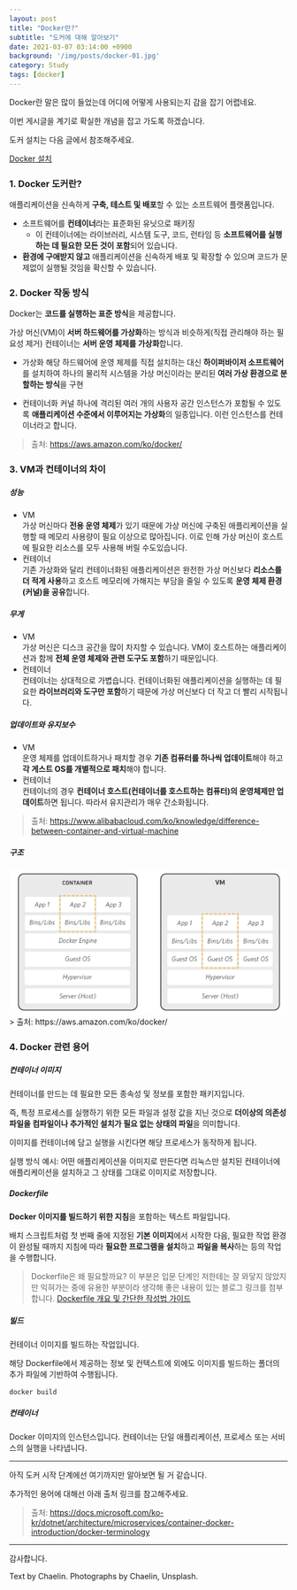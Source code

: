 ```yaml
---
layout: post
title: "Docker란?"
subtitle: "도커에 대해 알아보기"
date: 2021-03-07 03:14:00 +0900
background: '/img/posts/docker-01.jpg'
category: Study
tags: [docker]
---
```

Docker란 말은 많이 들었는데 어디에 어떻게 사용되는지 감을 잡기 어렵네요.

이번 게시글을 계기로 확실한 개념을 잡고 가도록 하겠습니다.

도커 설치는 다음 글에서 참조해주세요.
> <a href="https://chaelin1211.github.io/study/2021/03/09/docker-install.html">
Docker 설치 </a>

### 1. Docker 도커란?
애플리케이션을 신속하게 **구축, 테스트 및 배포**할 수 있는 소프트웨어 플랫폼입니다.

* 소프트웨어를 **컨테이너**라는 표준화된 유닛으로 패키징
    - 이 컨테이너에는 라이브러리, 시스템 도구, 코드, 런타임 등 **소프트웨어를 실행하는 데 필요한 모든 것이 포함**되어 있습니다. 
* **환경에 구애받지 않고** 애플리케이션을 신속하게 배포 및 확장할 수 있으며 코드가 문제없이 실행될 것임을 확신할 수 있습니다.

### 2. Docker 작동 방식
Docker는 **코드를 실행하는 표준 방식**을 제공합니다.

가상 머신(VM)이 **서버 하드웨어를 가상화**하는 방식과 비슷하게(직접 관리해야 하는 필요성 제거) 컨테이너는 **서버 운영 체제를 가상화**합니다.

* 가상화
해당 하드웨어에 운영 체제를 직접 설치하는 대신 **하이퍼바이저 소프트웨어**를 설치하여 하나의 물리적 시스템을 가상 머신이라는 분리된 **여러 가상 환경으로 분할하는 방식**을 구현

* 컨테이너화
 커널 하나에 격리된 여러 개의 사용자 공간 인스턴스가 포함될 수 있도록 **애플리케이션 수준에서 이루어지는 가상화**의 일종입니다. 이런 인스턴스를 컨테이너라고 합니다. 

> 출처: https://aws.amazon.com/ko/docker/

### 3. VM과 컨테이너의 차이
##### 성능
* VM   
가상 머신마다 **전용 운영 체제**가 있기 때문에 가상 머신에 구축된 애플리케이션을 실행할 때 메모리 사용량이 필요 이상으로 많아집니다. 이로 인해 가상 머신이 호스트에 필요한 리소스를 모두 사용해 버릴 수도있습니다. 
* 컨테이너   
기존 가상화와 달리 컨테이너화된 애플리케이션은 완전한 가상 머신보다 **리소스를 더 적게 사용**하고 호스트 메모리에 가해지는 부담을 줄일 수 있도록 **운영 체제 환경(커널)을 공유**합니다. 

##### 무게
 * VM   
 가상 머신은 디스크 공간을 많이 차지할 수 있습니다. VM이 호스트하는 애플리케이션과 함께 **전체 운영 체제와 관련 도구도 포함**하기 때문입니다. 
 * 컨테이너   
 컨테이너는 상대적으로 가볍습니다. 컨테이너화된 애플리케이션을 실행하는 데 필요한 **라이브러리와 도구만 포함**하기 때문에 가상 머신보다 더 작고 더 빨리 시작됩니다. 

##### 업데이트와 유지보수
* VM   
운영 체제를 업데이트하거나 패치할 경우 **기존 컴퓨터를 하나씩 업데이트**해야 하고 **각 게스트 OS를 개별적으로 패치**해야 합니다. 
* 컨테이너   
컨테이너의 경우 **컨테이너 호스트(컨테이너를 호스트하는 컴퓨터)의 운영체제만 업데이트**하면 됩니다. 따라서 유지관리가 매우 간소화됩니다. 

> 출처: https://www.alibabacloud.com/ko/knowledge/difference-between-container-and-virtual-machine

##### 구조
<img class="img-fluid" src="/img/posts/inPost/docker-01.png">
> 출처: https://aws.amazon.com/ko/docker/

### 4. Docker 관련 용어
##### 컨테이너 이미지
컨테이너를 만드는 데 필요한 모든 종속성 및 정보를 포함한 패키지입니다.

즉, 특정 프로세스를 실행하기 위한 모든 파일과 설정 값을 지닌 것으로 **더이상의 의존성 파일을 컴파일이나 추가적인 설치가 필요 없는 상태의 파일**을 의미합니다.

이미지를 컨테이너에 담고 실행을 시킨다면 해당 프로세스가 동작하게 됩니다.

실행 방식 예시: 어떤 애플리케이션을 이미지로 만든다면 리눅스만 설치된 컨테이너에 애플리케이션을 설치하고 그 상태를 그대로 이미지로 저장합니다.

##### Dockerfile
**Docker 이미지를 빌드하기 위한 지침**을 포함하는 텍스트 파일입니다. 

배치 스크립트처럼 첫 번째 줄에 지정된 **기본 이미지**에서 시작한 다음, 필요한 작업 환경이 완성될 때까지 지침에 따라 **필요한 프로그램을 설치**하고 **파일을 복사**하는 등의 작업을 수행합니다.

> Dockerfile은 왜 필요할까요?
> 이 부분은 입문 단계인 저한테는 잘 와닿지 않았지만 익혀가는 중에 유용한 부분이라 생각해 좋은 내용이 있는 블로그 링크를 첨부합니다.
> <a href="https://blog.naver.com/PostView.nhn?blogId=alice_k106&logNo=220646382977&parentCategoryNo=7&categoryNo=&viewDate=&isShowPopularPosts=true&from=search">Dockerfile 개요 및 간단한 작성법 가이드</a>

##### 빌드
컨테이너 이미지를 빌드하는 작업입니다.

해당 Dockerfile에서 제공하는 정보 및 컨텍스트에 외에도 이미지를 빌드하는 폴더의 추가 파일에 기반하여 수행됩니다.

```
docker build
```

##### 컨테이너 
Docker 이미지의 인스턴스입니다. 컨테이너는 단일 애플리케이션, 프로세스 또는 서비스의 실행을 나타냅니다.

*****

아직 도커 시작 단계에선 여기까지만 알아보면 될 거 같습니다.

추가적인 용어에 대해선 아래 출처 링크를 참고해주세요.

> 출처: https://docs.microsoft.com/ko-kr/dotnet/architecture/microservices/container-docker-introduction/docker-terminology

*****

감사합니다.

<p class = "placeholder">Text by Chaelin. Photographs by Chaelin, Unsplash.</p>